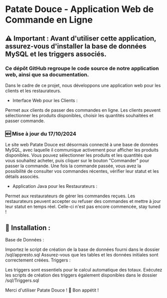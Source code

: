 # Patate Douce - Application Web de Commande en Ligne

## ⚠️ Important : Avant d'utiliser cette application, assurez-vous d'installer la base de données MySQL et les triggers associés. 

### Ce dépôt GitHub regroupe le code source de notre application web, ainsi que sa documentation.

Dans le cadre de ce projet, nous développons une application web pour les clients et les restaurateurs.

- Interface Web pour les Clients :

Permet aux clients de passer des commandes en ligne.
Les clients peuvent sélectionner les produits disponibles, choisir les quantités souhaitées et passer commande.

### 🆕 Mise à jour du 17/10/2024

Le site web Patate Douce est désormais connecté à une base de données MySQL, avec laquelle il communique activement pour afficher les produits disponibles.
Vous pouvez sélectionner les produits et les quantités que vous souhaitez acheter, puis cliquer sur le bouton "Commander" pour passer la commande.
Une fois la commande passée, vous avez la possibilité de consulter vos commandes récentes, vérifier leur statut et les détails associés.

- Application Java pour les Restaurateurs :

Permet aux restaurateurs de gérer les commandes reçues.
Les restaurateurs peuvent accepter ou refuser des commandes et mettre à jour leur statut en temps réel.
Celle-ci n'est pas encore commencée, stay tuned !

## 🔧 Installation :

Base de Données :

Importez le script de création de la base de données fourni dans le dossier /sql/appresto.sql
Assurez-vous que les tables et les données initiales sont correctement créées.
Triggers :

Les triggers sont essentiels pour le calcul automatique des totaux.
Exécutez les scripts de création des triggers également disponibles dans le dossier /sql/Triggers.sql

Merci d'utiliser Patate Douce ! 🍠 Bon appétit !